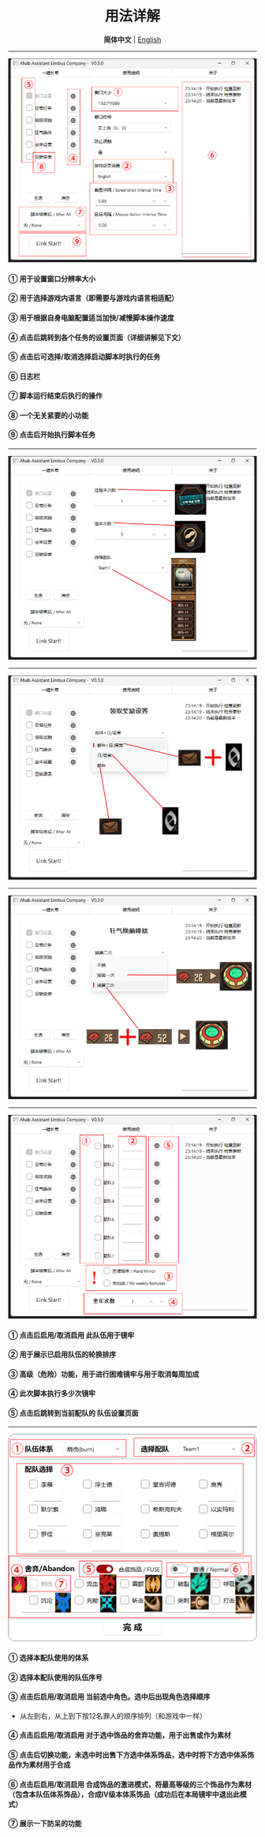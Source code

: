 <div align="center">

# 用法详解

**简体中文** | [English](/assets/doc/en/How_to_use_EN.md)

</div>

---

![image](/assets/doc/image/main_page.png)

#### ① 用于设置窗口分辨率大小
#### ② 用于选择游戏内语言（即需要与游戏内语言相适配）
#### ③ 用于根据自身电脑配置适当加快/减慢脚本操作速度
#### ④ 点击后跳转到各个任务的设置页面（详细讲解见下文）
#### ⑤ 点击后可选择/取消选择启动脚本时执行的任务
#### ⑥ 日志栏
#### ⑦ 脚本运行结束后执行的操作
#### ⑧ 一个无关紧要的小功能
#### ⑨ 点击后开始执行脚本任务

---

![image](/assets/doc/image/page_1.png)

---

![image](/assets/doc/image/page_2.png)

---

![image](/assets/doc/image/page_3.png)

---

![image](/assets/doc/image/page_4.png)

#### ① 点击后启用/取消启用 此队伍用于镜牢
#### ② 用于展示已启用队伍的轮换排序
#### ③ 高级（危险）功能，用于进行困难镜牢与用于取消每周加成
#### ④ 此次脚本执行多少次镜牢
#### ⑤ 点击后跳转到当前配队的 队伍设置页面

---

![image](/assets/doc/image/page_5.png)

#### ① 选择本配队使用的体系
#### ② 选择本配队使用的队伍序号
#### ③ 点击后启用/取消启用 当前选中角色。选中后出现角色选择顺序
- 从左到右，从上到下按12名罪人的顺序排列（和游戏中一样）
#### ④ 点击后启用/取消启用 对于选中饰品的舍弃功能，用于出售或作为素材
#### ⑤ 点击后切换功能，未选中时出售下方选中体系饰品，选中时将下方选中体系饰品作为素材用于合成
#### ⑥ 点击后启用/取消启用 合成饰品的激进模式，将最高等级的三个饰品作为素材（包含本队伍体系饰品），合成IV级本体系饰品（成功后在本局镜牢中退出此模式）
#### ⑦ 展示一下防呆的功能